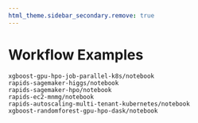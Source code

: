 ```yaml
---
html_theme.sidebar_secondary.remove: true
---
```


# Workflow Examples

```{notebookgallerytoctree}
xgboost-gpu-hpo-job-parallel-k8s/notebook
rapids-sagemaker-higgs/notebook
rapids-sagemaker-hpo/notebook
rapids-ec2-mnmg/notebook
rapids-autoscaling-multi-tenant-kubernetes/notebook
xgboost-randomforest-gpu-hpo-dask/notebook
```
